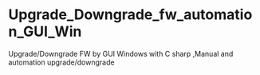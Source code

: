 # Upgrade_Downgrade_fw_automation_GUI_Win
Upgrade/Downgrade FW by GUI Windows with C sharp ,Manual and automation upgrade/downgrade 
